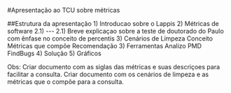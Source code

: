 #Apresentação ao TCU sobre métricas

##Estrutura da apresentação 
	1) Introducao sobre o Lappis
	2) Métricas de software
		2.1) ---
		2.1) Breve explicaçao sobre a teste de doutorado do Paulo
		com ênfase no conceito de percentis
	3) Cenários de Limpeza
		Conceito
		Métricas que compõe
		Recomendação
	3) Ferramentas 
		Analizo
		PMD
		FindBugs
	4) Solução
	5) Gráficos
		
Obs: Criar documento com as siglas das métricas e suas descriçoes para 
facilitar a consulta.
Criar documento com os cenários de limpeza e as métricas que o compõe
para a consulta. 	
